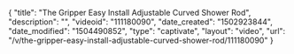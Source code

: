 {
    "title": "The Gripper Easy Install Adjustable Curved Shower Rod",
    "description": "",
    "videoid": "111180090",
    "date_created": "1502923844",
    "date_modified": "1504490852",
    "type": "captivate",
    "layout": "video",
    "url": "\/v\/the-gripper-easy-install-adjustable-curved-shower-rod\/111180090"
}